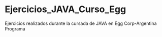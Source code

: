 # Ejercicios_JAVA_Curso_Egg
Ejercicios realizados durante la cursada de JAVA en Egg Corp-Argentina Programa
